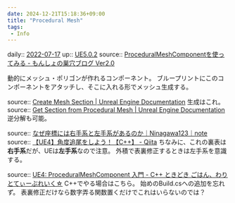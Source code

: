 ```yaml
---
date: 2024-12-21T15:18:36+09:00
title: "Procedural Mesh"
tags:
 - Info
---
```


daily:: [2022-07-17](Daily_Note/2022-07-17.md)
up:: [UE5.0.2](../Bar/App/UE5.0.2.md)
source:: [ProceduralMeshComponentを使ってみる - もんしょの巣穴ブログ Ver2.0](https://monsho.hatenablog.com/entry/2015/06/20/010747)

動的にメッシュ・ポリゴンが作れるコンポーネント。
ブループリントにこのコンポーネントをアタッチし、そこに入れる形でメッシュ生成する。

source:: [Create Mesh Section | Unreal Engine Documentation](https://docs.unrealengine.com/5.0/en-US/BlueprintAPI/Components/ProceduralMesh/CreateMeshSection/)
生成はこれ。
source:: [Get Section from Procedural Mesh | Unreal Engine Documentation](https://docs.unrealengine.com/5.0/en-US/BlueprintAPI/Components/ProceduralMesh/GetSectionfromProceduralMesh/)
逆分解も可能。

source:: [なぜ座標には右手系と左手系があるのか｜Ninagawa123｜note](https://note.com/ninagawa123/n/ne24fcf08c36f)
source:: [【UE4】角度追尾をしよう！【C++】 - Qiita](https://qiita.com/mt_khmer/items/2b617ed8ca24ad05a84d)
ちなみに、これの裏表は**右手系**だが、UEは**左手系**なので注意。
外積で表裏修正するときは左手系を意識する。

source:: [UE4: ProceduralMeshComponent 入門 - C++ ときどき ごはん、わりとてぃーぶれいく☆](https://usagi.hatenablog.jp/entry/2017/05/27/000800)
C++でやる場合はこちら。
始めのBuild.csへの追加を忘れず。
表裏修正だけなら数字弄る関数置くだけでこれはいらないのでは？